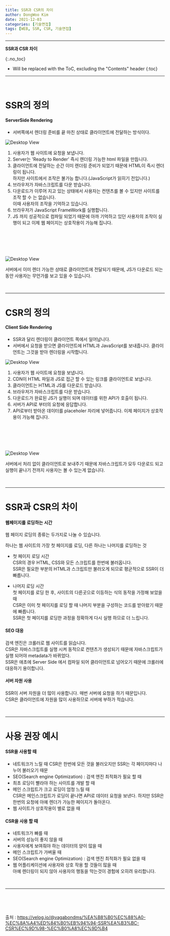 ```yaml
---
title: SSR과 CSR의 차이
author: DongWoo Kim
date: 2021-12-03
categories: [기술면접]
tags: [WEB, SSR, CSR, 기술면접]
---
```


---
**SSR과 CSR 차이**

{:.no_toc}

* Will be replaced with the ToC, excluding the "Contents" header
{:toc}
---

<br/>

# **SSR의 정의**
#### ServerSide Rendering
- 서버쪽에서 렌더링 준비를 끝 마친 상태로 클라이언트에 전달하는 방식이다.

![Desktop View](/assets/img/4.png)

1. 사용자가 웹 사이트에 요청을 보냅니다.
2. Server는 'Ready to Render' 즉시 렌더링 가능한 html 파일을 만듭니다.
3. 클라이언트에 전달하는 순간 이미 렌더링 준비가 되었기 때문에 HTML이 즉시 렌더링이 됩니다.<br>
하지만 사이트에서 조작은 불가능 합니다.(JavaScript가 읽히기 전입니다.)
4. 브라우저가 자바스크립트를 다운 받습니다.
5. 다운로드가 이루어 지고 있는 상태에서 사용자는 컨텐츠를 볼 수 있지만 사이트를 조작 할 수 는 없습니다.<br>
이때 사용자의 조작을 기억하고 있습니다.
6. 브라우저가 JavaScript FrameWork를 실행합니다.
7. JS 까지 성공적으로 컴파일 되었기 때문에 아까 기억하고 있던 사용자의 조작이 실행이 되고
이제 웹 페이지는 상호작용이 가능해 집니다.
<br/>
<br/>
<br/>
<br/>

![Desktop View](/assets/img/6.png)

서버에서 이미 렌더 가능한 상태로 클라이언트에 전달되기 때문에, JS가 다운로드 되는 동안 사용자는 
무언가를 보고 있을 수 있습니다.


<br/>

---

# **CSR의 정의**
#### Client Side Rendering
- SSR과 달리 렌더링이 클라이언트 쪽에서 일어납니다.
- 서버에서 요청을 받으면 클라이언트에 HTML과 JavaScript를 보내줍니다. 클라이언트는 그것을 받아 렌더링을 시작합니다.

![Desktop View](/assets/img/5.png)

1. 사용자가 웹 사이트에 요청을 보냅니다.
2. CDN이 HTML 파일과 JS로 접근 할 수 있는 링크를 클라이언트로 보냅니다.
3. 클라이언트는 HTML과 JS를 다운로드 받습니다.
4. 브라우저가 자바스크립트를 다운 받습니다.
5. 다운로드가 완료된 JS가 실행이 되며 데이터를 위한 API가 호출이 됩니다.
6. 서버가 API로 부터의 요청에 응답합니다.
7. API로부터 받아온 데이터를 placeholer 자리에 넣어줍니다. 이제 페이지가 상호작용이 가능해 집니다.

<br/>
<br/>
<br/>
<br/>

![Desktop View](/assets/img/7.png)

서버에서 처리 없이 클라이언트로 보내주기 때문에 자바스크립트가 모두 다운로드 되고 실행이 끝나기 전까지
사용자는 볼 수 있는게 없습니다.

<br/>

---

# **SSR과 CSR의 차이**
#### 웹페이지를 로딩하는 시간
웹 페이지 로딩의 종류는 두가지로 나눌 수 있습니다.<br/>

하나는 웹 사이트의 가장 첫 페이지를 로딩, 다른 하나는 나머지를 로딩하는 것<br/>


- 첫 페이지 로딩 시간<br/>
CSR의 경우 HTML, CSS와 모든 스크립트를 한번에 불러옵니다.<br/>
SSR은 필요한 부분의 HTML과 스크립트만 불러오게 되므로 평균적으로 SSR이 더 빠릅니다.<br/>

- 나머지 로딩 시간<br/>
첫 페이지를 로딩 한 후, 사이트의 다른곳으로 이등하는 식의 동작을 가정해 보았을 때<br/>
CSR은 이미 첫 페이지를 로딩 할 때 나머지 부분을 구성하는 코드를 받아왔기 때문에 빠릅니다.<br/>
SSR은 첫 페이지를 로딩한 과정을 정확하게 다시 실행 하므로 더 느립니다.<br/>


#### SEO 대응
검색 엔진은 크롤러로 웹 사이트를 읽습니다.<br/>
CSR은 자바스크립트를 실행 시켜 동적으로 컨텐츠가 생성되기 때문에 자바스크립트가 실행 되어야 metadata가 바뀌었다.<br/>
SSR은 애초에 Server Side 에서 컴파일 되어 클라이언트로 넘어오기 때문에 크롤러에 대응하기 용이합니다.<br/>

#### 서버 자원 사용
SSR이 서버 자원을 더 많이 사용합니다. 매번 서버에 요청을 하기 때문입니다.<br/>
CSR은 클라이언트에 자원을 많이 사용하므로 서버에 부하가 적습니다.

<br/>

---

# **사용 권장 예시**

#### SSR을 사용할 때
- 네트워크가 느릴 때
CSR은 한번에 모든 것을 불러오지만 SSR는 각 페이지마다 나누어 불러오기 때문
- SEO(Search engine Optimization) : 검색 엔진 최적화가 필요 할 때
- 최초 로딩이 빨라야 하는 사이트를 개발 할 때
- 메인 스크립트가 크고 로딩이 엄청 느릴 때<br/>
CSR은 메인스크립트가 로딩이 끝나면 API로 데이터 요청을 보낸다. 하지만 SSR은 한번의 요청에 아예 렌더가 가능한 페이지가 돌아온다.<br/>
- 웹 사이트가 상호작용이 별로 없을 때

#### CSR을 사용 할 때
- 네트워크가 빠를 때
- 서버의 성능이 좋지 않을 때
- 사용자에게 보여줘야 하는 데이터의 양이 많을 때
- 메인 스크립트가 가벼울 때
- SEO(Search engine Optimization) : 검색 엔진 최적화가 필요 없을 때
- 웹 어플리케이션에 사용자와 상호 작용 할 것들이 많을 때<br/>
아예 렌더링이 되지 않아 사용자의 행동을 막는것이 경험에 오히려 유리합니다.


<br/>

---

<br/>
<br/>
<br/>

출처 : <https://velog.io/@vagabondms/%EA%B8%B0%EC%88%A0-%EC%8A%A4%ED%84%B0%EB%94%94-SSR%EA%B3%BC-CSR%EC%9D%98-%EC%B0%A8%EC%9D%B4>